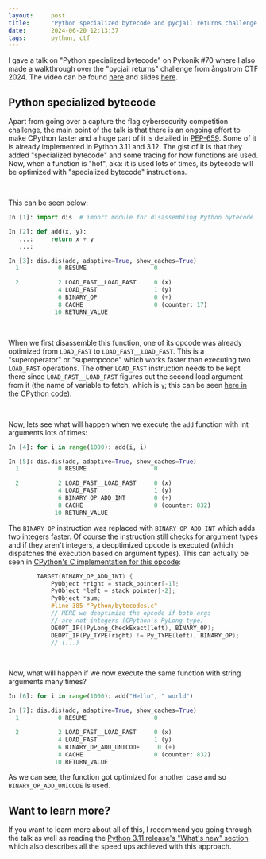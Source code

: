 ```yaml
---
layout:     post
title:      "Python specialized bytecode and pycjail returns challenge solution"
date:       2024-06-20 12:13:37
tags:       python, ctf
---
```


I gave a talk on "Python specialized bytecode" on Pykonik #70 where I also made a walkthrough over the "pycjail returns" challenge from ångstrom CTF 2024. The video can be found [here](https://www.youtube.com/watch?v=RlNM5n5C_wg&t=5034s) and slides [here](https://docs.google.com/presentation/d/13ZiJPzQrNVC5azJPlryfrPtHulCvohts0rZJFepTmis).

## Python specialized bytecode

Apart from going over a capture the flag cybersecurity competition challenge, the main point of the talk is that there is an ongoing effort to make CPython faster and a huge part of it is detailed in [PEP-659](https://peps.python.org/pep-0659/). Some of it is already implemented in Python 3.11 and 3.12. The gist of it is that they added "specialized bytecode" and some tracing for how functions are used. Now, when a function is "hot", aka: it is used lots of times, its bytecode will be optimized with "specialized bytecode" instructions.

<br>

This can be seen below:

```python
In [1]: import dis  # import module for disassembling Python bytecode

In [2]: def add(x, y):
   ...:     return x + y
   ...:

In [3]: dis.dis(add, adaptive=True, show_caches=True)
  1           0 RESUME                   0

  2           2 LOAD_FAST__LOAD_FAST     0 (x)
              4 LOAD_FAST                1 (y)
              6 BINARY_OP                0 (+)
              8 CACHE                    0 (counter: 17)
             10 RETURN_VALUE
```

<br>

When we first disassemble this function, one of its opcode was already optimized from `LOAD_FAST` to `LOAD_FAST__LOAD_FAST`. This is a "superoperator" or "superopcode" which works faster than executing two `LOAD_FAST` operations. The other `LOAD_FAST` instruction needs to be kept there since `LOAD_FAST__LOAD_FAST` figures out the second load argument from it (the name of variable to fetch, which is `y`; this can be seen [here in the CPython code](https://github.com/python/cpython/blob/3.12/Python/generated_cases.c.h#L140-L149)). 

<br>

Now, lets see what will happen when we execute the `add` function with int arguments lots of times:

```py
In [4]: for i in range(1000): add(i, i)

In [5]: dis.dis(add, adaptive=True, show_caches=True)
  1           0 RESUME                   0

  2           2 LOAD_FAST__LOAD_FAST     0 (x)
              4 LOAD_FAST                1 (y)
              6 BINARY_OP_ADD_INT        0 (+)
              8 CACHE                    0 (counter: 832)
             10 RETURN_VALUE
```

The `BINARY_OP` instruction was replaced with `BINARY_OP_ADD_INT` which adds two integers faster. Of course the instruction still checks for argument types and if they aren't integers, a deoptimized opcode is executed (which dispatches the execution based on argument types). This can actually be seen in [CPython's C implementation for this opcode](https://github.com/python/cpython/blob/3.12/Python/generated_cases.c.h#L537-L538):

```c
        TARGET(BINARY_OP_ADD_INT) {
            PyObject *right = stack_pointer[-1];
            PyObject *left = stack_pointer[-2];
            PyObject *sum;
            #line 385 "Python/bytecodes.c"
            // HERE we deoptimize the opcode if both args 
            // are not integers (CPython's PyLong type)
            DEOPT_IF(!PyLong_CheckExact(left), BINARY_OP);
            DEOPT_IF(Py_TYPE(right) != Py_TYPE(left), BINARY_OP);
            // (...)
```

<br>

Now, what will happen if we now execute the same function with string arguments many times?

```python
In [6]: for i in range(1000): add("Hello", " world")

In [7]: dis.dis(add, adaptive=True, show_caches=True)
  1           0 RESUME                   0

  2           2 LOAD_FAST__LOAD_FAST     0 (x)
              4 LOAD_FAST                1 (y)
              6 BINARY_OP_ADD_UNICODE     0 (+)
              8 CACHE                    0 (counter: 832)
             10 RETURN_VALUE
```

As we can see, the function got optimized for another case and so `BINARY_OP_ADD_UNICODE` is used.

## Want to learn more?

If you want to learn more about all of this, I recommend you going through the talk as well as reading the [Python 3.11 release's "What's new" section](https://docs.python.org/3.11/whatsnew/3.11.html#pep-659-specializing-adaptive-interpreter) which also describes all the speed ups achieved with this approach.
